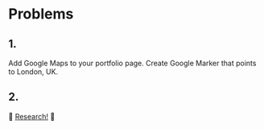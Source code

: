 # Problems

## 1.

Add Google Maps to your portfolio page. Create Google Marker that points to London, UK.

## 2.

:rocket: [Research!](research.md) :rocket:

